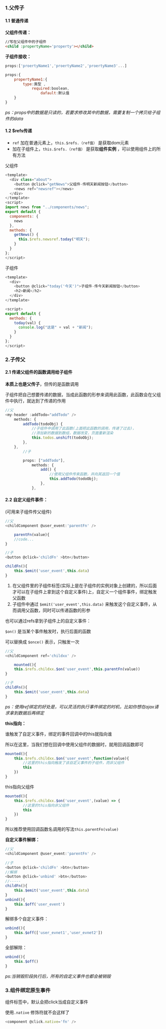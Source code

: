 ### 1.父传子

#### 1.1 普通传递

**父组件传递：**

```html
//写在父组件中的子组件
<child :propertyName='property'></child>
```

**子组件接收：**

```js
props:['proertyName1','proertyName2','proertyName3'...]
```

```js
props:{
    propertyName1:{
        type:类型 ,
            required:boolean,
                dafault:默认值
    }
}    
```

*ps：props中的数据是只读的，若要求修改其中的数据，需要复制一个拷贝给子组件的data*



#### 1.2 $refs传递

- `ref` 加在普通元素上，`this.$refs.（ref值）` 是获取dom元素
- 加在子组件上，`this.$refs.（ref值）` 是获取**组件实例** ，可以使用组件上的所有方法

父组件

```js
<template>
  <div class="about">
    <button @click="getNews">父组件-传明天新闻按钮</button>
    <news ref="newsref"></news>
  </div>
</template>
<script>
import news from "../components/news";
export default {
  components: {
    news
  },
  methods: {
    getNews() {
      this.$refs.newsref.today("明天");
    }
  }
};
</script>
```

子组件

```js
<template>
  <div>
    <button @click="today('今天')">子组件-传今天新闻按钮</button>
    <h2>新闻</h2>
  </div>
</template>

<script>
export default {
  methods: {
    today(val) {
      console.log("这是" + val + "新闻");
    }
  }
};
</script>
```





### 2.子传父

#### 2.1 传递父组件的函数调用给子组件

**本质上也是父传子**，但传的是函数调用

子组件把自己想要传递的数据，当成此函数的形参来调用此函数，此函数会在父组件中执行，就达到了传递的作用

```js
//父
<my-header :addTodo="addTodo" />
    methods: {
        addTodo(todoObj) {
            //子组件中调用了此函数(上面把此函数的调用，传递了过去)，
            //添加新的数据到数组，数据改变，页面重新渲染
            this.todos.unshift(todoObj);
        },
    },
        //子   

        props: ["addTodo"],
            methods: {
                add() {
                    //使用父组件传来函数，并向其返回一个值
                    this.addTodo(todoObj);
                },
            },      
```

#### 2.2 **自定义组件事件：**

(可用来子组件传父组件)

```js
//父
<childComponent @user_event:'parentFn' />

    parentFn(value){
    //code...
}

//子
<button @click='childFn' >btn</button>

childFn(){
    this.$emit('user_event',this.data)
}
```

1. 在父组件里的子组件标签(实际上是在子组件的实例对象上创建的，所以后面才可以在子组件上拿到这个自定义事件)上，自定义一个组件事件，绑定触发父函数
2. 子组件中通过 `$emit('user_event',this.data)` 来触发这个自定义事件，从而调用父函数，同时可以传递函数的形参



也可以通过refs拿到子组件上的自定义事件：

`$on()` 是当某个事件触发时，执行后面的函数

可以替换成 `$once()` 表示，只触发一次

```js
//父
<childComponent ref='childxx' />

    mounted(){
    this.$refs.childxx.$on('user_event',this.parentFn(value))
}

//子
childFn(){
    this.$emit('user_event',this.data)
}
```

*ps：使用ref绑定的好处是，可以灵活的执行事件绑定的时机，比如你想在ajax请求拿到数据后再绑定*

**this指向：**

谁触发了自定义事件，绑定的事件回调中的this就指向谁

所以在这里，当我们想在回调中使用父组件的数据时，就用回调函数即可

```js
mounted(){
    this.$refs.childxx.$on('user_event',function(value){
        //这里的this指向触发了该自定义事件的子组件，而非父组件
        this
    })
}
```

this指向父组件

```js
mounted(){
    this.$refs.childxx.$on('user_event',(value) => {
        //这里的this指向非父组件
        this
    })
}
```

所以推荐使用回调函数名调用的写法`this.parentFn(value)` 



**自定义事件解绑：**

```js
//父
<childComponent @user_event:'parentFn' />
    
//子
<button @click='childFn' >btn</button>
//解绑
<button @click='unbind' >btn</button>
//-----
childFn(){
    this.$emit('user_event',this.data)
}
unbind(){
    this.$off('user_event')
}
```

解绑多个自定义事件：

```js
unbind(){
    this.$off(['user_evnet1','user_evnet2'])
}
```

全部解除：

```js
unbind(){
    this.$off()
}
```

*ps:当销毁阶段执行后，所有的自定义事件也都会被销毁*



### 3.组件绑定原生事件

组件标签中，默认会把click当成自定义事件

使用`.native` 修饰符就不会这样了

```js
<component @click.native='fn' />
```

